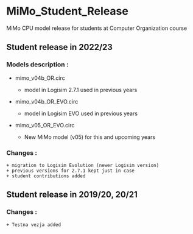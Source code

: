 # MiMo_Student_Release
MiMo CPU model release for students at Computer Organization course 

## Student release in 2022/23

### Models description :

 - mimo_v04b_OR.circ      
   - model in Logisim 2.7.1 used in previous years

- mimo_v04b_OR_EVO.circ  
  - model in Logisim EVO used in previous years

- mimo_v05_OR_EVO.circ   
  - New MiMo model (v05) for this and upcoming years

### Changes :
    + migration to Logisim Evolution (newer Logisim version)
    + previous versions for 2.7.1 kept just in case
    + student contributions added

## Student release in 2019/20, 20/21

### Changes :
    + Testna vezja added 



